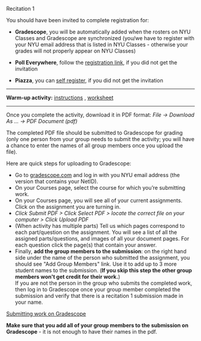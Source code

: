 
<div class="recitation">
<div class="column_date">
<p markdown="block">
Recitation 1 <br>
</p>
</div>

<div class="column_recitation">
<p markdown="block">


You should have been invited to complete registration for:

<!--
- __Gradescope__, you can [self register]({{site.gradescope_site}}) using code MD3DW7, if you did not get the invitation (you
	have to register with you NYU email address - the version that contains your NetID)
-->

- __Gradescope__, you will be automatically added when the rosters on NYU Classes and Gradescope are synchronized (you/we
	have to register with your NYU email address that is listed in NYU Classes - otherwise your grades will not properly appear on NYU Classes)

- __Poll Everywhere__, follow the [registration link](https://PollEv.com/joannakl/register), if you did not get the invitation
- __Piazza__, you can [self register]({{site.piazza_signup}}), if you did not get the invitation


---

<!--
__Warm-up activity.__ - distributed during the recitation.
-->

__Warm-up activity:__ [instructions](http://bit.ly/recitation1_instructions) ,
[worksheet](http://bit.ly/recitation1
)


---

Once you complete the activity, download it in PDF format:
_File -> Download As ... -> PDF Document (pdf)_

The completed PDF file should be submitted to Gradescope for grading (only one person from your group needs to submit the activity; you will have a chance to enter the names of all group members once you upload the file).

Here are quick steps for uploading to Gradescope:

* Go to [gradescope.com](http://gradescope.com) and log in with you NYU email address (the version that contains your NetID).
* On your Courses page, select the course for which you’re submitting work.
* On your Courses page, you will see all of your current assignments. Click on the assignment you are turning in.
* _Click Submit PDF > Click Select PDF > locate the correct file on your computer > Click Upload PDF_
* (When activity has multiple parts) Tell us which pages correspond to each part/question on the assignment. You will see a list of all the assigned parts/questions, and images of all your document pages. For each question click the page(s) that contain your answer.
* Finally, __add the group members to the submission__: on the right hand side under the name of the person who submitted the assignment, you should see "Add Group Members" link. Use it to add up to 3 more student names to the submission. (__If you skip this step the other group members won't get credit for their work.__) <br>
If you are not the person in the group who submits the completed work, then log in to Gradescope once your group member completed the submission and verify that there is a recitation 1 submission made in your name.  


[Submitting work on Gradescope](https://youtu.be/KMPoby5g_nE)

__Make sure that you add all of your group members to the submission on Gradescope__ - it is not enough to have their names in the pdf.



</p>
</div>

</div>
